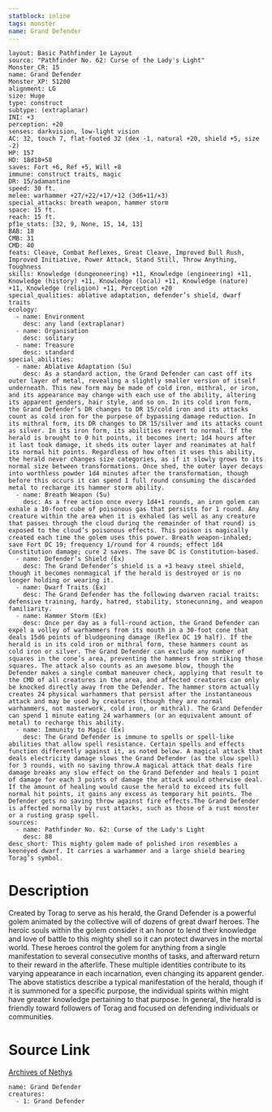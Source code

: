 ```yaml
---
statblock: inline
tags: monster
name: Grand Defender
---
```

```statblock
layout: Basic Pathfinder 1e Layout
source: "Pathfinder No. 62: Curse of the Lady's Light"
Monster_CR: 15
name: Grand Defender
Monster_XP: 51200
alignment: LG
size: Huge
type: construct
subtype: (extraplanar)
INI: +3
perception: +20
senses: darkvision, low-light vision
AC: 32, touch 7, flat-footed 32 (dex -1, natural +20, shield +5, size -2)
HP: 157
HD: 18d10+58
saves: Fort +6, Ref +5, Will +8
immune: construct traits, magic
DR: 15/adamantine
speed: 30 ft.
melee: warhammer +27/+22/+17/+12 (3d6+11/×3)
special_attacks: breath weapon, hammer storm
space: 15 ft.
reach: 15 ft.
pf1e_stats: [32, 9, None, 15, 14, 13]
BAB: 18
CMB: 31
CMD: 40
feats: Cleave, Combat Reflexes, Great Cleave, Improved Bull Rush, Improved Initiative, Power Attack, Stand Still, Throw Anything, Toughness
skills: Knowledge (dungeoneering) +11, Knowledge (engineering) +11, Knowledge (history) +11, Knowledge (local) +11, Knowledge (nature) +11, Knowledge (religion) +11, Perception +20
special_qualities: ablative adaptation, defender’s shield, dwarf traits
ecology:
  - name: Environment
    desc: any land (extraplanar)
  - name: Organisation
    desc: solitary
  - name: Treasure
    desc: standard
special_abilities:
  - name: Ablative Adaptation (Su)
    desc: As a standard action, the Grand Defender can cast off its outer layer of metal, revealing a slightly smaller version of itself underneath. This new form may be made of cold iron, mithral, or iron, and its appearance may change with each use of the ability, altering its apparent genders, hair style, and so on. In its cold iron form, the Grand Defender’s DR changes to DR 15/cold iron and its attacks count as cold iron for the purpose of bypassing damage reduction. In its mithral form, its DR changes to DR 15/silver and its attacks count as silver. In its iron form, its abilities revert to normal. If the herald is brought to 0 hit points, it becomes inert; 1d4 hours after it last took damage, it sheds its outer layer and reanimates at half its normal hit points. Regardless of how often it uses this ability, the herald never changes size categories, as if it slowly grows to its normal size between transformations. Once shed, the outer layer decays into worthless powder 1d4 minutes after the transformation, though before this occurs it can spend 1 full round consuming the discarded metal to recharge its hammer storm ability.
  - name: Breath Weapon (Su)
    desc: As a free action once every 1d4+1 rounds, an iron golem can exhale a 10-foot cube of poisonous gas that persists for 1 round. Any creature within the area when it is exhaled (as well as any creature that passes through the cloud during the remainder of that round) is exposed to the cloud’s poisonous effects. This poison is magically created each time the golem uses this power. Breath weapon-inhaled; save Fort DC 19; frequency 1/round for 4 rounds; effect 1d4 Constitution damage; cure 2 saves. The save DC is Constitution-based.
  - name: Defender’s Shield (Ex)
    desc: The Grand Defender’s shield is a +3 heavy steel shield, though it becomes nonmagical if the herald is destroyed or is no longer holding or wearing it.
  - name: Dwarf Traits (Ex)
    desc: The Grand Defender has the following dwarven racial traits: defensive training, hardy, hatred, stability, stonecunning, and weapon familiarity.
  - name: Hammer Storm (Ex)
    desc: Once per day as a full-round action, the Grand Defender can expel a volley of warhammers from its mouth in a 30-foot cone that deals 15d6 points of bludgeoning damage (Reflex DC 19 half). If the herald is in its cold iron or mithral form, these hammers count as cold iron or silver. The Grand Defender can exclude any number of squares in the cone’s area, preventing the hammers from striking those squares. The attack also counts as an awesome blow, though the Defender makes a single combat maneuver check, applying that result to the CMD of all creatures in the area, and affected creatures can only be knocked directly away from the Defender. The hammer storm actually creates 24 physical warhammers that persist after the instantaneous attack and may be used by creatures (though they are normal warhammers, not masterwork, cold iron, or mithral). The Grand Defender can spend 1 minute eating 24 warhammers (or an equivalent amount of metal) to recharge this ability.
  - name: Immunity to Magic (Ex)
    desc: The Grand Defender is immune to spells or spell-like abilities that allow spell resistance. Certain spells and effects function differently against it, as noted below. A magical attack that deals electricity damage slows the Grand Defender (as the slow spell) for 3 rounds, with no saving throw.A magical attack that deals fire damage breaks any slow effect on the Grand Defender and heals 1 point of damage for each 3 points of damage the attack would otherwise deal. If the amount of healing would cause the herald to exceed its full normal hit points, it gains any excess as temporary hit points. The Defender gets no saving throw against fire effects.The Grand Defender is affected normally by rust attacks, such as those of a rust monster or a rusting grasp spell.
sources:
  - name: Pathfinder No. 62: Curse of the Lady's Light
    desc: 88
desc_short: This mighty golem made of polished iron resembles a keeneyed dwarf. It carries a warhammer and a large shield bearing Torag’s symbol.
```
# Description
Created by Torag to serve as his herald, the Grand Defender is a powerful golem animated by the collective will of dozens of great dwarf heroes. The heroic souls within the golem consider it an honor to lend their knowledge and love of battle to this mighty shell so it can protect dwarves in the mortal world. These heroes control the golem for anything from a single manifestation to several consecutive months of tasks, and afterward return to their reward in the afterlife. These multiple identities contribute to its varying appearance in each incarnation, even changing its apparent gender. The above statistics describe a typical manifestation of the herald, though if it is summoned for a specific purpose, the individual spirits within might have greater knowledge pertaining to that purpose. In general, the herald is friendly toward followers of Torag and focused on defending individuals or communities.
# Source Link
[Archives of Nethys](https://aonprd.com/MonsterDisplay.aspx?ItemName=Grand%20Defender)
```encounter-table
name: Grand Defender
creatures:
  - 1: Grand Defender
```
